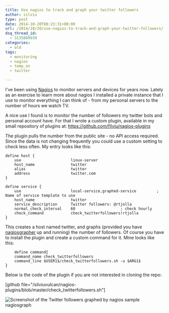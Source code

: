 ```yaml
---
title: Use nagios to track and graph your twitter followers
author: silviu
type: post
date: 2014-10-20T08:23:31+00:00
url: /2014/10/20/use-nagios-to-track-and-graph-your-twitter-followers/
dsq_thread_id:
  - 3135809939
categories:
  - old
tags:
  - monitoring
  - nagios
  - temp_on
  - twitter

---
```

I've been using [Nagios][1] to monitor servers and devices for years now. Lately as an exercise to learn more about nagios I installed a private instance that I use to monitor everything I can think of - from my personal servers to the number of hours we watch TV.

A nice use I found is to monitor the number of followers my twitter bots and personal account have. For that I wrote a custom plugin, available in my small repository of plugins at: <https://github.com/filviu/nagios-plugins>

The plugin pulls the number from the public site - no API access required. Since the data is not changing frequently you could use a custom setting to check less often. My entry looks like this:

```apacheconf
define host {
    use                      linux-server
    host_name                twitter
    alias                    twitter
    address                  twitter.com
}

define service {
    use                      local-service,graphed-service         ; Name of service template to use
    host_name                twitter
    service_description      Twitter followers: @rtjolla
    normal_check_interval    60                    ; check hourly
    check_command            check_twitterfollowers!rtjolla
}
```

This creates a host named twitter, and graphs (provided you have [nagiosgrapher][2] up and running) the number of followers. Of course you have to install the plugin and create a custom command for it. Mine looks like this:

```apacheconf
    define command{
    command_name check_twitterfollowers
    command_line $USER1$/check_twitterfollowers.sh -u $ARG1$
}
```

Below is the code of the plugin if you are not interested in cloning the repo:

[github file="/silviuvulcan/nagios-plugins/blob/master/check_twitterfollowers.sh"]

![Screenshot of the Twitter followers graphed by nagios sample nagiosgraph](/blog/images/2014/twitter-nagios.png)

 [1]: http://www.nagios.org/
 [2]: http://nagiosgraph.sourceforge.net/
 [3]: http://blog.silviuvulcan.ro/wp-content/uploads/sites/2/2014/10/twitter-nagios.png